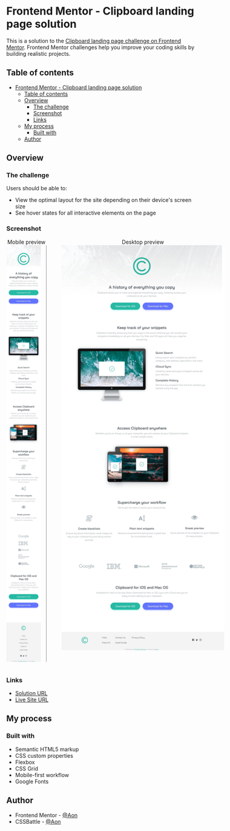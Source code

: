 # Frontend Mentor - Clipboard landing page solution

This is a solution to the [Clipboard landing page challenge on Frontend Mentor](https://www.frontendmentor.io/challenges/clipboard-landing-page-5cc9bccd6c4c91111378ecb9). Frontend Mentor challenges help you improve your coding skills by building realistic projects. 

## Table of contents

- [Frontend Mentor - Clipboard landing page solution](#frontend-mentor---clipboard-landing-page-solution)
  - [Table of contents](#table-of-contents)
  - [Overview](#overview)
    - [The challenge](#the-challenge)
    - [Screenshot](#screenshot)
    - [Links](#links)
  - [My process](#my-process)
    - [Built with](#built-with)
  - [Author](#author)


## Overview

### The challenge

Users should be able to:

- View the optimal layout for the site depending on their device's screen size
- See hover states for all interactive elements on the page

### Screenshot

<div style="display: flex; gap: 1rem; align-items: flex-start; width: clamp(600px, 90%, 1000px); height: 1100px; padding-bottom: 2rem;">
  <figure style="margin: 0; height: 100%; text-align: center;">
    <figcaption>Mobile preview</figcaption>
    <img src="./previews/mobile-preview.jpeg" alt="Mobile Preview" style="height: 100%; border-right: 1px solid #808080; padding-right: 1em;" />

  </figure>
  <figure style="margin: 0; width: 80%; text-align: center;">
    <figcaption>Desktop preview</figcaption>
    <img src="./previews/desktop-preview.jpeg" alt="Desktop Preview" style="width: 90%;" />
  </figure>
</div>

### Links

- [Solution URL](https://your-solution-url.com)
- [Live Site URL](https://aon-m.github.io/clipboard-landing-page-master/)

## My process

### Built with

- Semantic HTML5 markup
- CSS custom properties
- Flexbox
- CSS Grid
- Mobile-first workflow
- Google Fonts

## Author

- Frontend Mentor - [@Aon](https://www.frontendmentor.io/profile/Aon-m)
- CSSBattle - [@Aon](https://cssbattle.dev/player/aon)
